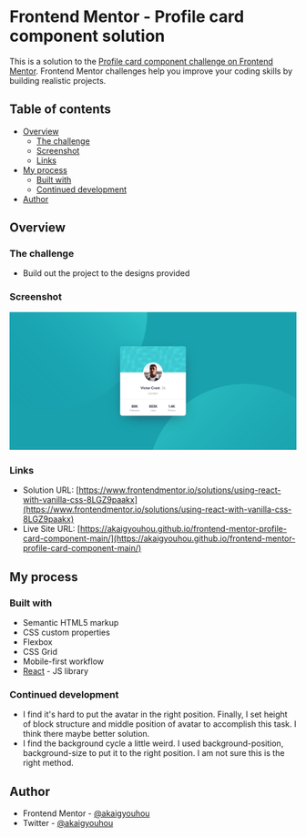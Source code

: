 # Frontend Mentor - Profile card component solution

This is a solution to the [Profile card component challenge on Frontend Mentor](https://www.frontendmentor.io/challenges/profile-card-component-cfArpWshJ). Frontend Mentor challenges help you improve your coding skills by building realistic projects. 

## Table of contents

- [Overview](#overview)
  - [The challenge](#the-challenge)
  - [Screenshot](#screenshot)
  - [Links](#links)
- [My process](#my-process)
  - [Built with](#built-with)
  - [Continued development](#continued-development)
- [Author](#author)

## Overview

### The challenge

- Build out the project to the designs provided

### Screenshot

![](./screenshot.png)

### Links

- Solution URL: [https://www.frontendmentor.io/solutions/using-react-with-vanilla-css-8LGZ9paakx](https://www.frontendmentor.io/solutions/using-react-with-vanilla-css-8LGZ9paakx)
- Live Site URL: [https://akaigyouhou.github.io/frontend-mentor-profile-card-component-main/](https://akaigyouhou.github.io/frontend-mentor-profile-card-component-main/)

## My process

### Built with

- Semantic HTML5 markup
- CSS custom properties
- Flexbox
- CSS Grid
- Mobile-first workflow
- [React](https://reactjs.org/) - JS library

### Continued development

- I find it's hard to put the avatar in the right position. Finally, I set height of block structure and middle position of avatar to accomplish this task. I think there maybe better solution.
- I find the background cycle a little weird. I used background-position, background-size to put it to the right position. I am not sure this is the right method.

## Author

- Frontend Mentor - [@akaigyouhou](https://www.frontendmentor.io/profile/yourusername)
- Twitter - [@akaigyouhou](https://www.twitter.com/yourusername)